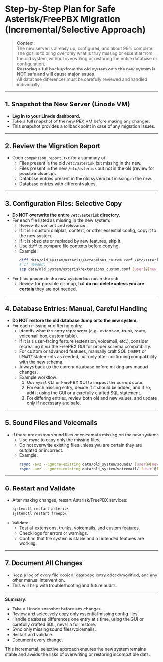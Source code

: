 # Step-by-Step Plan for Safe Asterisk/FreePBX Migration (Incremental/Selective Approach)

> **Context:**  
> The new server is already up, configured, and about 99% complete.  
> The goal is to bring over only what is truly missing or essential from the old system, without overwriting or restoring the entire database or configuration.  
> **Restoring a full backup from the old system onto the new system is NOT safe and will cause major issues.**  
> All database differences must be carefully reviewed and handled individually.

---

## 1. Snapshot the New Server (Linode VM)

- **Log in to your Linode dashboard.**
- Take a full snapshot of the new PBX VM before making any changes.
- This snapshot provides a rollback point in case of any migration issues.

---

## 2. Review the Migration Report

- Open `comparison_report.txt` for a summary of:
    - Files present in the old `/etc/asterisk` but missing in the new.
    - Files present in the new `/etc/asterisk` but not in the old (review for possible cleanup).
    - Database entries present in the old system but missing in the new.
    - Database entries with different values.

---

## 3. Configuration Files: Selective Copy

- **Do NOT overwrite the entire `/etc/asterisk` directory.**
- For each file listed as missing in the new system:
    - Review its content and relevance.
    - If it is a custom dialplan, context, or other essential config, copy it to the new system.
    - If it is obsolete or replaced by new features, skip it.
    - Use `diff` to compare file contents before copying.
    - Example:
      ```bash
      diff data/old_system/asterisk/extensions_custom.conf /etc/asterisk/extensions_custom.conf
      # If needed:
      scp data/old_system/asterisk/extensions_custom.conf [user]@[new_server]:/etc/asterisk/
      ```
- For files present in the new system but not in the old:
    - Review for possible cleanup, but **do not delete unless you are certain** they are not needed.

---

## 4. Database Entries: Manual, Careful Handling

- **Do NOT restore the old database dump onto the new system.**
- For each missing or differing entry:
    - Identify what the entry represents (e.g., extension, trunk, route, voicemail box, custom table).
    - If it is a user-facing feature (extension, voicemail, etc.), consider recreating it via the FreePBX GUI for proper schema compatibility.
    - For custom or advanced features, manually craft SQL `INSERT` or `UPDATE` statements as needed, but only after confirming compatibility with the new schema.
    - Always back up the current database before making any manual changes.
    - Example workflow:
      1. Use `mysql` CLI or FreePBX GUI to inspect the current state.
      2. For each missing entry, decide if it should be added, and if so, add it using the GUI or a carefully crafted SQL statement.
      3. For differing entries, review both old and new values, and update only if necessary and safe.

---

## 5. Sound Files and Voicemails

- If there are custom sound files or voicemails missing on the new system:
    - Use `rsync` to copy only the missing files.
    - Do not overwrite existing files unless you are certain they are outdated or incorrect.
    - Example:
      ```bash
      rsync -avz --ignore-existing data/old_system/sounds/ [user]@[new_server]:/var/lib/asterisk/sounds/
      rsync -avz --ignore-existing data/old_system/voicemail/ [user]@[new_server]:/var/spool/asterisk/voicemail/
      ```

---

## 6. Restart and Validate

- After making changes, restart Asterisk/FreePBX services:
    ```bash
    systemctl restart asterisk
    systemctl restart freepbx
    ```
- Validate:
    - Test all extensions, trunks, voicemails, and custom features.
    - Check logs for errors or warnings.
    - Confirm that the system is stable and all intended features are working.

---

## 7. Document All Changes

- Keep a log of every file copied, database entry added/modified, and any other manual intervention.
- This will help with troubleshooting and future audits.

---

**Summary:**  
- Take a Linode snapshot before any changes.
- Review and selectively copy only essential missing config files.
- Handle database differences one entry at a time, using the GUI or carefully crafted SQL, never a full restore.
- Sync only missing sound files/voicemails.
- Restart and validate.
- Document every change.

This incremental, selective approach ensures the new system remains stable and avoids the risks of overwriting or restoring incompatible data.
